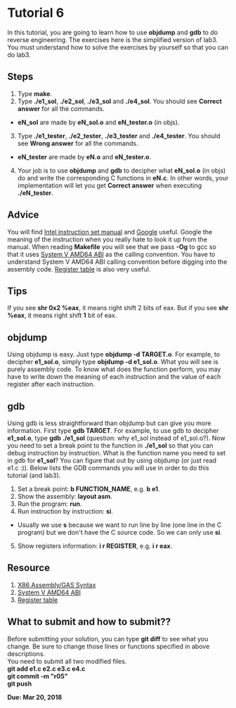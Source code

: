 Tutorial 6
==========
In this tutorial, you are going to learn how to use **objdump** and **gdb** to do reverse engineering. The exercises here is the simplified version of lab3. You must understand how to solve the exercises by yourself so that you can do lab3. 


Steps
-----
1. Type **make**.
2. Type **./e1\_sol**, **./e2\_sol**, **./e3\_sol** and **./e4\_sol**. You should see **Correct answer** for all the commands.
  *  **eN\_sol** are made by **eN\_sol.o** and **eN\_tester.o** (in objs).
3. Type **./e1\_tester**, **./e2\_tester**, **./e3\_tester** and **./e4\_tester**. You should see **Wrong answer** for all the commands.
  *  **eN\_tester** are made by **eN\.o** and **eN\_tester.o**.
4. Your job is to use **objdump** and **gdb** to decipher what **eN\_sol.o** (in objs) do and write the corresponding C functions in **eN.c**. In other words, your implementation will let you get **Correct answer** when executing **./eN\_tester**.

Advice
-------
You will find [Intel instruction set manual](https://www.intel.com/content/dam/www/public/us/en/documents/manuals/64-ia-32-architectures-software-developer-instruction-set-reference-manual-325383.pdf) and [Google](https://google.com) useful. Google the meaning of the instruction when you really hate to look it up from the manual. When reading **Makefile** you will see that we pass **-Og** to gcc so that it uses [System V AMD64 ABI](https://en.wikipedia.org/wiki/X86_calling_conventions#System_V_AMD64_ABI) as the calling convention. You have to understand System V AMD64 ABI calling convention before digging into the assembly code. [Register table](https://www.tortall.net/projects/yasm/manual/html/arch-x86-registers.html) is also very useful.

Tips
----
If you see **shr 0x2 %eax**, it means right shift 2 bits of eax. But if you see **shr %eax**, it means right shift **1** bit of eax.

objdump
-------
Using objdump is easy. Just type **objdump -d TARGET.o**. For example, to decipher **e1\_sol.o**, simply type **objdump -d e1\_sol.o**. What you will see is purely assembly code. To know what does the function perform, you may have to write down the meaning of each instruction and the value of each register after each instruction.

gdb
---
Using gdb is less straightforward than objdump but can give you more information. First type **gdb TARGET**. For example, to use gdb to decipher **e1\_sol.o**, type **gdb ./e1\_sol** (question: why e1\_sol instead of e1\_sol.o?). Now you need to set a break point to the function in **./e1\_sol** so that you can debug instruction by instruction. What is the function name you need to set in gdb for **e1\_sol**? You can figure that out by using objdump (or just read e1.c :)). Below lists the GDB commands you will use in order to do this tutorial (and lab3).

1. Set a break point: **b FUNCTION\_NAME**, e.g. **b e1**.
2. Show the assembly: **layout asm**.
3. Run the program: **run**.
4. Run instruction by instruction: **si**.
  *  Usually we use **s** because we want to run line by line (one line in the C program) but we don't have the C source code. So we can only use **si**.
5. Show registers information: **i r REGISTER**, e.g. **i r eax**.

Resource
--------
1. [X86 Assembly/GAS Syntax](https://en.wikibooks.org/wiki/X86_Assembly/GAS_Syntax)
2. [System V AMD64 ABI](https://en.wikipedia.org/wiki/X86_calling_conventions#System_V_AMD64_ABI) 
3. [Register table](https://www.tortall.net/projects/yasm/manual/html/arch-x86-registers.html)

## What to submit and how to submit??
Before submitting your solution, you can type **git diff** to see what you change. Be sure to change those lines or functions specified in above descriptions.  
You need to submit all two modified files.  
**git add e1.c e2.c e3.c e4.c**   
**git commit -m "r05"**  
**git push**

**Due: Mar 20, 2018**
